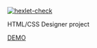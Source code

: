 [![hexlet-check](https://github.com/eligoldf/layout-designer-project-lvl1/actions/workflows/hexlet-check.yml/badge.svg)](https://github.com/eligoldf/layout-designer-project-lvl1/actions/workflows/hexlet-check.yml)

HTML/CSS Designer project

[DEMO](https://madly-balance.surge.sh)